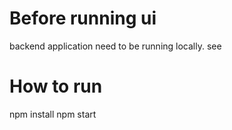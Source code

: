 # Before running ui
backend application need to be running locally.
see 

# How to run
npm install
npm start